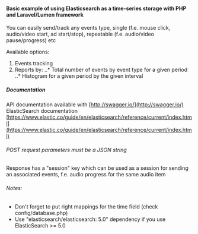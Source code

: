 #### Basic example of using Elasticsearch as a time-series storage with PHP and Laravel/Lumen framework

You can easily send/track any events type, single (f.e. mouse click, audio/video start, ad start/stop), repeatable (f.e. audio/video pause/progress) etc

Available options:
1. Events tracking
2. Reports by:
..* Total number of events by event type for a given period
..* Histogram for a given period by the given interval

##### Documentation
API documentation available with [http://swagger.io/](http://swagger.io/)
ElasticSearch documentation [https://www.elastic.co/guide/en/elasticsearch/reference/current/index.html](https://www.elastic.co/guide/en/elasticsearch/reference/current/index.html)

###### POST request parameters must be a JSON string
Response has a "session" key which can be used as a session for sending an associated events, f.e. audio progress for the same audio item

###### Notes:
  * Don't forget to put right mappings for the time field (check config/database.php)
  * Use "elasticsearch/elasticsearch: 5.0" dependency if you use ElasticSearch >= 5.0